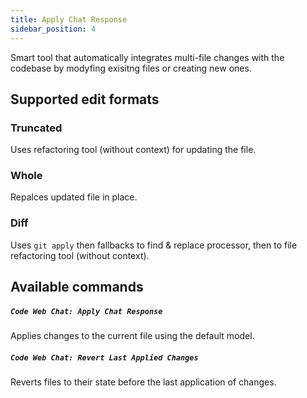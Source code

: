 ```yaml
---
title: Apply Chat Response
sidebar_position: 4
---
```


Smart tool that automatically integrates multi-file changes with the codebase by modyfing exisitng files or creating new ones.

## Supported edit formats

### Truncated

Uses refactoring tool (without context) for updating the file.

### Whole

Repalces updated file in place.

### Diff

Uses `git apply` then fallbacks to find & replace processor, then to file refactoring tool (without context).

## Available commands

##### `Code Web Chat: Apply Chat Response`

Applies changes to the current file using the default model.

##### `Code Web Chat: Revert Last Applied Changes`

Reverts files to their state before the last application of changes.
